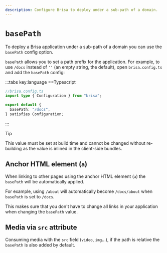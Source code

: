 ```yaml
---
description: Configure Brisa to deploy under a sub-path of a domain.
---
```


# `basePath`

To deploy a Brisa application under a sub-path of a domain you can use the `basePath` config option.

`basePath` allows you to set a path prefix for the application. For example, to use `/docs` instead of `''` (an empty string, the default), open `brisa.config.ts` and add the `basePath` config:

:::tabs key:language
==Typescript

```ts
//brisa.config.ts
import type { Configuration } from "brisa";

export default {
  basePath: "/docs",
} satisfies Configuration;
```

:::

> [!TIP]
>
> This value must be set at build time and cannot be changed without re-building as the value is inlined in the client-side bundles.

## Anchor HTML element (`a`)

When linking to other pages using the anchor HTML element (`a`) the `basePath` will be automatically applied.

For example, using `/about` will automatically become `/docs/about` when `basePath` is set to `/docs`.

This makes sure that you don't have to change all links in your application when changing the `basePath` value.

## Media via `src` attribute

Consuming media with the `src` field (`video`, `img`...), if the path is relative the `basePath` is also added by default.
